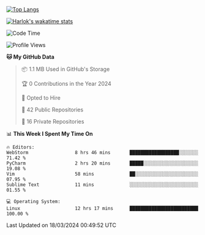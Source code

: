 [![Top Langs](https://github-readme-stats.vercel.app/api/top-langs/?username=remisiki&theme=dracula&layout=compact&hide=Jupyter%20Notebook,CSS,HTML&langs_count=10&exclude_repo=GMM-Demux-GUI)](https://github.com/anuraghazra/github-readme-stats)

[![Harlok's wakatime stats](https://github-readme-stats.vercel.app/api/wakatime?username=@remisiki&theme=dracula&layout=compact&langs_count=10&hide=other,html,css,text,json,markdown,jupyter)](https://github.com/anuraghazra/github-readme-stats)

<!--START_SECTION:waka-->
![Code Time](http://img.shields.io/badge/Code%20Time-698%20hrs%2031%20mins-blue)

![Profile Views](http://img.shields.io/badge/Profile%20Views-18-blue)

**🐱 My GitHub Data** 

> 📦 1.1 MB Used in GitHub's Storage 
 > 
> 🏆 0 Contributions in the Year 2024
 > 
> 💼 Opted to Hire
 > 
> 📜 42 Public Repositories 
 > 
> 🔑 16 Private Repositories 
 > 
📊 **This Week I Spent My Time On** 

```text
🔥 Editors: 
WebStorm                 8 hrs 46 mins       ██████████████████░░░░░░░   71.42 % 
PyCharm                  2 hrs 20 mins       █████░░░░░░░░░░░░░░░░░░░░   19.08 % 
Vim                      58 mins             ██░░░░░░░░░░░░░░░░░░░░░░░   07.95 % 
Sublime Text             11 mins             ░░░░░░░░░░░░░░░░░░░░░░░░░   01.55 % 

💻 Operating System: 
Linux                    12 hrs 17 mins      █████████████████████████   100.00 % 
```


 Last Updated on 18/03/2024 00:49:52 UTC
<!--END_SECTION:waka-->
